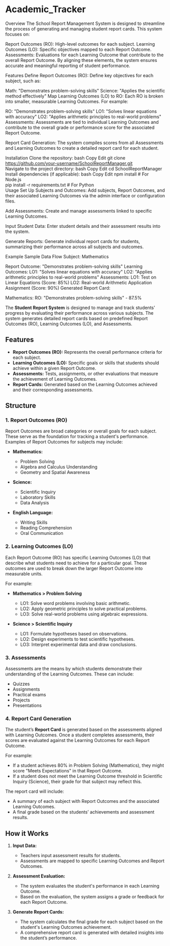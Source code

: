 # Academic_Tracker
Overview
The School Report Management System is designed to streamline the process of generating and managing student report cards. This system focuses on:

Report Outcomes (RO): High-level outcomes for each subject.
Learning Outcomes (LO): Specific objectives mapped to each Report Outcome.
Assessments: Evaluations for each Learning Outcome that contribute to the overall Report Outcome.
By aligning these elements, the system ensures accurate and meaningful reporting of student performance.

Features
Define Report Outcomes (RO):
Define key objectives for each subject, such as:

Math: "Demonstrates problem-solving skills"
Science: "Applies the scientific method effectively"
Map Learning Outcomes (LO) to RO:
Each RO is broken into smaller, measurable Learning Outcomes. For example:

RO: "Demonstrates problem-solving skills"
LO1: "Solves linear equations with accuracy"
LO2: "Applies arithmetic principles to real-world problems"
Assessments:
Assessments are tied to individual Learning Outcomes and contribute to the overall grade or performance score for the associated Report Outcome.

Report Card Generation:
The system compiles scores from all Assessments and Learning Outcomes to create a detailed report card for each student.

Installation
Clone the repository:
bash
Copy
Edit
git clone https://github.com/your-username/SchoolReportManager.git  
Navigate to the project directory:
bash
Copy
Edit
cd SchoolReportManager  
Install dependencies (if applicable):
bash
Copy
Edit
npm install  # For Node.js  
pip install -r requirements.txt  # For Python  
Usage
Set Up Subjects and Outcomes:
Add subjects, Report Outcomes, and their associated Learning Outcomes via the admin interface or configuration files.

Add Assessments:
Create and manage assessments linked to specific Learning Outcomes.

Input Student Data:
Enter student details and their assessment results into the system.

Generate Reports:
Generate individual report cards for students, summarizing their performance across all subjects and outcomes.

Example
Sample Data Flow
Subject: Mathematics

Report Outcome:
"Demonstrates problem-solving skills"
Learning Outcomes:
LO1: "Solves linear equations with accuracy"
LO2: "Applies arithmetic principles to real-world problems"
Assessments:
LO1: Test on Linear Equations (Score: 85%)
LO2: Real-world Arithmetic Application Assignment (Score: 90%)
Generated Report Card:

Mathematics:
RO: "Demonstrates problem-solving skills" - 87.5%










The **Student Report System** is designed to manage and track students' progress by evaluating their performance across various subjects. The system generates detailed report cards based on predefined Report Outcomes (RO), Learning Outcomes (LO), and Assessments.

## Features
- **Report Outcomes (RO):** Represents the overall performance criteria for each subject.
- **Learning Outcomes (LO):** Specific goals or skills that students should achieve within a given Report Outcome.
- **Assessments:** Tests, assignments, or other evaluations that measure the achievement of Learning Outcomes.
- **Report Cards:** Generated based on the Learning Outcomes achieved and their corresponding assessments.

## Structure

### 1. **Report Outcomes (RO)**

Report Outcomes are broad categories or overall goals for each subject. These serve as the foundation for tracking a student's performance. Examples of Report Outcomes for subjects may include:

- **Mathematics:**
  - Problem Solving
  - Algebra and Calculus Understanding
  - Geometry and Spatial Awareness
  
- **Science:**
  - Scientific Inquiry
  - Laboratory Skills
  - Data Analysis
  
- **English Language:**
  - Writing Skills
  - Reading Comprehension
  - Oral Communication

### 2. **Learning Outcomes (LO)**

Each Report Outcome (RO) has specific Learning Outcomes (LO) that describe what students need to achieve for a particular goal. These outcomes are used to break down the larger Report Outcome into measurable units. 

For example:

- **Mathematics > Problem Solving**
  - LO1: Solve word problems involving basic arithmetic.
  - LO2: Apply geometric principles to solve practical problems.
  - LO3: Solve real-world problems using algebraic expressions.

- **Science > Scientific Inquiry**
  - LO1: Formulate hypotheses based on observations.
  - LO2: Design experiments to test scientific hypotheses.
  - LO3: Interpret experimental data and draw conclusions.

### 3. **Assessments**

Assessments are the means by which students demonstrate their understanding of the Learning Outcomes. These can include:

- Quizzes
- Assignments
- Practical exams
- Projects
- Presentations

### 4. **Report Card Generation**

The student’s **Report Card** is generated based on the assessments aligned with Learning Outcomes. Once a student completes assessments, their scores are evaluated against the Learning Outcomes for each Report Outcome.

For example:
- If a student achieves 80% in Problem Solving (Mathematics), they might score "Meets Expectations" in that Report Outcome.
- If a student does not meet the Learning Outcome threshold in Scientific Inquiry (Science), their grade for that subject may reflect this.

The report card will include:
- A summary of each subject with Report Outcomes and the associated Learning Outcomes.
- A final grade based on the students’ achievements and assessment results.

## How it Works

1. **Input Data:**
   - Teachers input assessment results for students.
   - Assessments are mapped to specific Learning Outcomes and Report Outcomes.

2. **Assessment Evaluation:**
   - The system evaluates the student's performance in each Learning Outcome.
   - Based on the evaluation, the system assigns a grade or feedback for each Report Outcome.

3. **Generate Report Cards:**
   - The system calculates the final grade for each subject based on the student's Learning Outcomes achievement.
   - A comprehensive report card is generated with detailed insights into the student’s performance.
